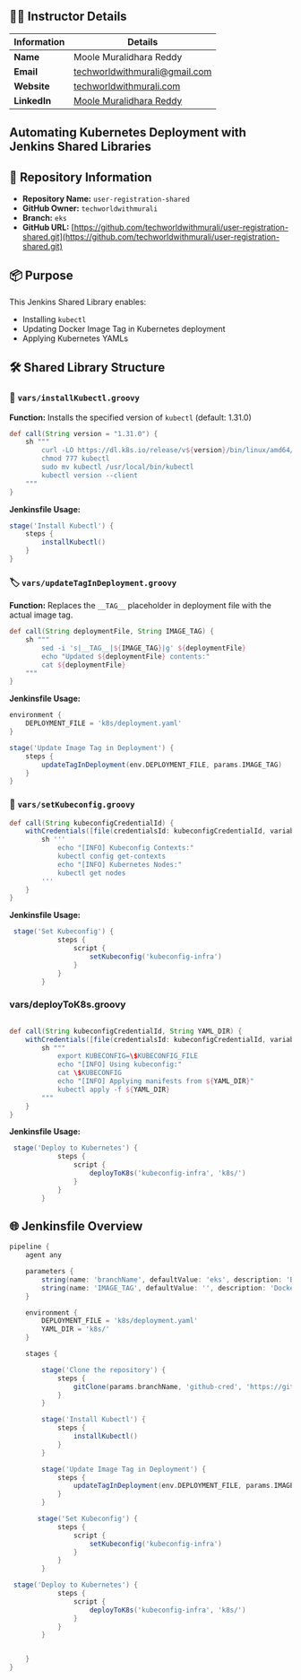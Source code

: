## 👨‍🏫 Instructor Details

| Information  | Details                                                                        |
| ------------ | ------------------------------------------------------------------------------ |
| **Name**     | Moole Muralidhara Reddy                                                        |
| **Email**    | [techworldwithmurali@gmail.com](mailto:techworldwithmurali@gmail.com)          |
| **Website**  | [techworldwithmurali.com](https://www.techworldwithmurali.com)                 |
| **LinkedIn** | [Moole Muralidhara Reddy](https://www.linkedin.com/in/moole-muralidhara-reddy) |

## **Automating Kubernetes Deployment with Jenkins Shared Libraries** 

## 📁 Repository Information

* **Repository Name:** `user-registration-shared`
* **GitHub Owner:** `techworldwithmurali`
* **Branch:** `eks`
* **GitHub URL:** [https://github.com/techworldwithmurali/user-registration-shared.git](https://github.com/techworldwithmurali/user-registration-shared.git)

## 📦 Purpose

This Jenkins Shared Library enables:

* Installing `kubectl`
* Updating Docker Image Tag in Kubernetes deployment
* Applying Kubernetes YAMLs

## 🛠️ Shared Library Structure

### 🔧 `vars/installKubectl.groovy`

**Function:** Installs the specified version of `kubectl` (default: 1.31.0)

```groovy
def call(String version = "1.31.0") {
    sh """
        curl -LO https://dl.k8s.io/release/v${version}/bin/linux/amd64/kubectl
        chmod 777 kubectl
        sudo mv kubectl /usr/local/bin/kubectl
        kubectl version --client
    """
}
```

**Jenkinsfile Usage:**

```groovy
stage('Install Kubectl') {
    steps {
        installKubectl()
    }
}
```

### 🏷️ `vars/updateTagInDeployment.groovy`

**Function:** Replaces the `__TAG__` placeholder in deployment file with the actual image tag.

```groovy
def call(String deploymentFile, String IMAGE_TAG) {
    sh """
        sed -i 's|__TAG__|${IMAGE_TAG}|g' ${deploymentFile}
        echo "Updated ${deploymentFile} contents:"
        cat ${deploymentFile}
    """
}
```

**Jenkinsfile Usage:**

```groovy
environment {
    DEPLOYMENT_FILE = 'k8s/deployment.yaml'
}

stage('Update Image Tag in Deployment') {
    steps {
        updateTagInDeployment(env.DEPLOYMENT_FILE, params.IMAGE_TAG)
    }
}
```

### 📜 `vars/setKubeconfig.groovy`

```groovy
def call(String kubeconfigCredentialId) {
    withCredentials([file(credentialsId: kubeconfigCredentialId, variable: 'KUBECONFIG')]) {
        sh '''
            echo "[INFO] Kubeconfig Contexts:"
            kubectl config get-contexts
            echo "[INFO] Kubernetes Nodes:"
            kubectl get nodes
        '''
    }
}

```

**Jenkinsfile Usage:**

```groovy
 stage('Set Kubeconfig') {
            steps {
                script {
                    setKubeconfig('kubeconfig-infra')
                }
            }
        }
```

### vars/deployToK8s.groovy
```groovy

def call(String kubeconfigCredentialId, String YAML_DIR) {
    withCredentials([file(credentialsId: kubeconfigCredentialId, variable: 'KUBECONFIG_FILE')]) {
        sh """
            export KUBECONFIG=\$KUBECONFIG_FILE
            echo "[INFO] Using kubeconfig:"
            cat \$KUBECONFIG
            echo "[INFO] Applying manifests from ${YAML_DIR}"
            kubectl apply -f ${YAML_DIR}
        """
    }
}

```
**Jenkinsfile Usage:**
```groovy
 stage('Deploy to Kubernetes') {
            steps {
                script {
                    deployToK8s('kubeconfig-infra', 'k8s/')
                }
            }
        }

```

## 🌐 Jenkinsfile Overview

```groovy
pipeline {
    agent any

    parameters {
        string(name: 'branchName', defaultValue: 'eks', description: 'Branch name to clone')
        string(name: 'IMAGE_TAG', defaultValue: '', description: 'Docker image tag to update in the deployment YAML')
    }

    environment {
        DEPLOYMENT_FILE = 'k8s/deployment.yaml'
        YAML_DIR = 'k8s/'
    }

    stages {

        stage('Clone the repository') {
            steps {
                gitClone(params.branchName, 'github-cred', 'https://github.com/techworldwithmurali/user-registration-shared.git')
            }
        }

        stage('Install Kubectl') {
            steps {
                installKubectl()
            }
        }

        stage('Update Image Tag in Deployment') {
            steps {
                updateTagInDeployment(env.DEPLOYMENT_FILE, params.IMAGE_TAG)
            }
        }

       stage('Set Kubeconfig') {
            steps {
                script {
                    setKubeconfig('kubeconfig-infra')
                }
            }
        }

 stage('Deploy to Kubernetes') {
            steps {
                script {
                    deployToK8s('kubeconfig-infra', 'k8s/')
                }
            }
        }


    }
}
```
